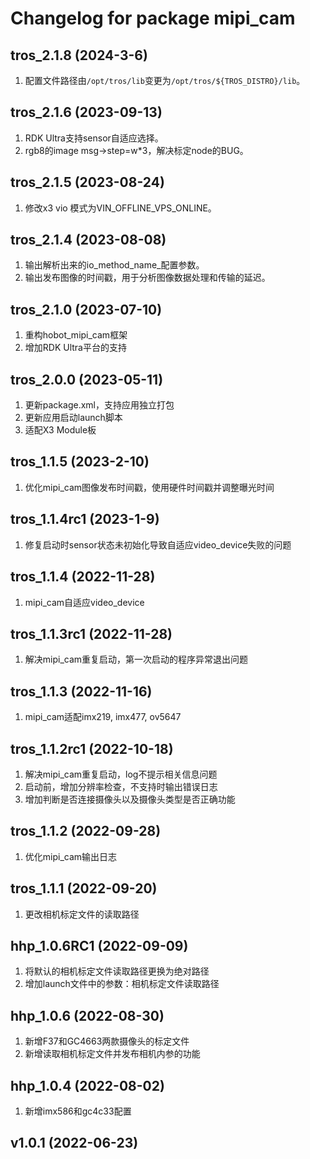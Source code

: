 # Changelog for package mipi_cam

tros_2.1.8 (2024-3-6)
------------------
1. 配置文件路径由`/opt/tros/lib`变更为`/opt/tros/${TROS_DISTRO}/lib`。

tros_2.1.6 (2023-09-13)
------------------
1. RDK Ultra支持sensor自适应选择。
2. rgb8的image msg->step=w*3，解决标定node的BUG。

tros_2.1.5 (2023-08-24)
------------------
1. 修改x3 vio 模式为VIN_OFFLINE_VPS_ONLINE。

tros_2.1.4 (2023-08-08)
------------------
1. 输出解析出来的io_method_name_配置参数。
2. 输出发布图像的时间戳，用于分析图像数据处理和传输的延迟。

tros_2.1.0 (2023-07-10)
------------------
1. 重构hobot_mipi_cam框架
2. 增加RDK Ultra平台的支持

tros_2.0.0 (2023-05-11)
------------------
1. 更新package.xml，支持应用独立打包
2. 更新应用启动launch脚本
3. 适配X3 Module板

tros_1.1.5 (2023-2-10)
------------------
1. 优化mipi_cam图像发布时间戳，使用硬件时间戳并调整曝光时间

tros_1.1.4rc1 (2023-1-9)
------------------
1. 修复启动时sensor状态未初始化导致自适应video_device失败的问题

tros_1.1.4 (2022-11-28)
------------------
1. mipi_cam自适应video_device

tros_1.1.3rc1 (2022-11-28)
------------------
1. 解决mipi_cam重复启动，第一次启动的程序异常退出问题

tros_1.1.3 (2022-11-16)
------------------
1. mipi_cam适配imx219, imx477, ov5647

tros_1.1.2rc1 (2022-10-18)
------------------
1. 解决mipi_cam重复启动，log不提示相关信息问题
2. 启动前，增加分辨率检查，不支持时输出错误日志
3. 增加判断是否连接摄像头以及摄像头类型是否正确功能

tros_1.1.2 (2022-09-28)
------------------
1. 优化mipi_cam输出日志

tros_1.1.1 (2022-09-20)
------------------
1. 更改相机标定文件的读取路径

hhp_1.0.6RC1 (2022-09-09)
------------------
1. 将默认的相机标定文件读取路径更换为绝对路径
2. 增加launch文件中的参数：相机标定文件读取路径

hhp_1.0.6 (2022-08-30)
------------------
1. 新增F37和GC4663两款摄像头的标定文件
2. 新增读取相机标定文件并发布相机内参的功能

hhp_1.0.4 (2022-08-02)
------------------
1. 新增imx586和gc4c33配置

v1.0.1 (2022-06-23)
------------------

